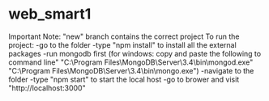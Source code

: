 # web_smart1 
Important Note: "new" branch contains the correct project
To run the project:
-go to the folder
-type "npm install" to install all the external packages 
-run mongodb first 
(for windows: 
copy and paste the following to command line"
"C:\Program Files\MongoDB\Server\3.4\bin\mongod.exe"
"C:\Program Files\MongoDB\Server\3.4\bin\mongo.exe")
-navigate to the folder
-type "npm start" to start the local host
-go to brower and visit "http://localhost:3000"
